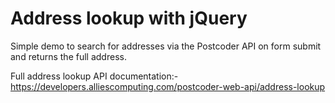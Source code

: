 # Address lookup with jQuery
Simple demo to search for addresses via the Postcoder API on form submit and returns the full address.

Full address lookup API documentation:-
https://developers.alliescomputing.com/postcoder-web-api/address-lookup

